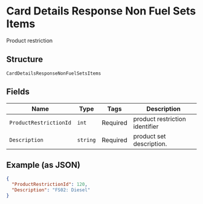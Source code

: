 
# Card Details Response Non Fuel Sets Items

Product restriction

## Structure

`CardDetailsResponseNonFuelSetsItems`

## Fields

| Name | Type | Tags | Description |
|  --- | --- | --- | --- |
| `ProductRestrictionId` | `int` | Required | product restriction identifier |
| `Description` | `string` | Required | product set description. |

## Example (as JSON)

```json
{
  "ProductRestrictionId": 120,
  "Description": "FS02: Diesel"
}
```

